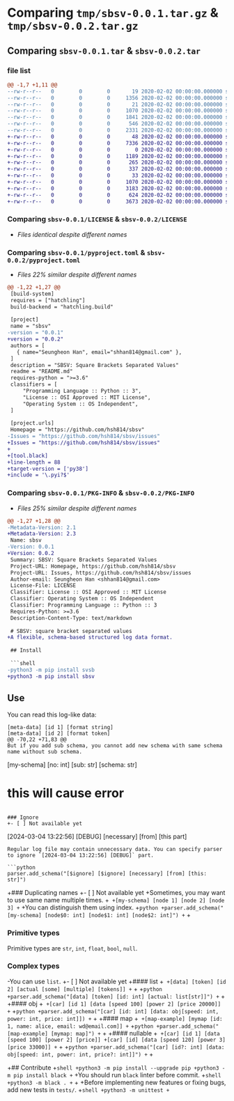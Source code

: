 # Comparing `tmp/sbsv-0.0.1.tar.gz` & `tmp/sbsv-0.0.2.tar.gz`

## Comparing `sbsv-0.0.1.tar` & `sbsv-0.0.2.tar`

### file list

```diff
@@ -1,7 +1,11 @@
--rw-r--r--   0        0        0       19 2020-02-02 00:00:00.000000 sbsv-0.0.1/sbsv/__init__.py
--rw-r--r--   0        0        0     1356 2020-02-02 00:00:00.000000 sbsv-0.0.1/sbsv/sbsv.py
--rw-r--r--   0        0        0       21 2020-02-02 00:00:00.000000 sbsv-0.0.1/.gitignore
--rw-r--r--   0        0        0     1070 2020-02-02 00:00:00.000000 sbsv-0.0.1/LICENSE
--rw-r--r--   0        0        0     1841 2020-02-02 00:00:00.000000 sbsv-0.0.1/README.md
--rw-r--r--   0        0        0      546 2020-02-02 00:00:00.000000 sbsv-0.0.1/pyproject.toml
--rw-r--r--   0        0        0     2331 2020-02-02 00:00:00.000000 sbsv-0.0.1/PKG-INFO
+-rw-r--r--   0        0        0       48 2020-02-02 00:00:00.000000 sbsv-0.0.2/sbsv/__init__.py
+-rw-r--r--   0        0        0     7336 2020-02-02 00:00:00.000000 sbsv-0.0.2/sbsv/sbsv.py
+-rw-r--r--   0        0        0        0 2020-02-02 00:00:00.000000 sbsv-0.0.2/tests/__init__.py
+-rw-r--r--   0        0        0     1189 2020-02-02 00:00:00.000000 sbsv-0.0.2/tests/test_schema.py
+-rw-r--r--   0        0        0      265 2020-02-02 00:00:00.000000 sbsv-0.0.2/tests/resources/test_schema.sbsv
+-rw-r--r--   0        0        0      337 2020-02-02 00:00:00.000000 sbsv-0.0.2/tests/resources/test_schema_sub.sbsv
+-rw-r--r--   0        0        0       33 2020-02-02 00:00:00.000000 sbsv-0.0.2/.gitignore
+-rw-r--r--   0        0        0     1070 2020-02-02 00:00:00.000000 sbsv-0.0.2/LICENSE
+-rw-r--r--   0        0        0     3183 2020-02-02 00:00:00.000000 sbsv-0.0.2/README.md
+-rw-r--r--   0        0        0      624 2020-02-02 00:00:00.000000 sbsv-0.0.2/pyproject.toml
+-rw-r--r--   0        0        0     3673 2020-02-02 00:00:00.000000 sbsv-0.0.2/PKG-INFO
```

### Comparing `sbsv-0.0.1/LICENSE` & `sbsv-0.0.2/LICENSE`

 * *Files identical despite different names*

### Comparing `sbsv-0.0.1/pyproject.toml` & `sbsv-0.0.2/pyproject.toml`

 * *Files 22% similar despite different names*

```diff
@@ -1,22 +1,27 @@
 [build-system]
 requires = ["hatchling"]
 build-backend = "hatchling.build"
 
 [project]
 name = "sbsv"
-version = "0.0.1"
+version = "0.0.2"
 authors = [
   { name="Seungheon Han", email="shhan814@gmail.com" },
 ]
 description = "SBSV: Square Brackets Separated Values"
 readme = "README.md"
 requires-python = ">=3.6"
 classifiers = [
     "Programming Language :: Python :: 3",
     "License :: OSI Approved :: MIT License",
     "Operating System :: OS Independent",
 ]
 
 [project.urls]
 Homepage = "https://github.com/hsh814/sbsv"
-Issues = "https://github.com/hsh814/sbsv/issues"
+Issues = "https://github.com/hsh814/sbsv/issues"
+
+[tool.black]
+line-length = 88
+target-version = ['py38']
+include = '\.pyi?$'
```

### Comparing `sbsv-0.0.1/PKG-INFO` & `sbsv-0.0.2/PKG-INFO`

 * *Files 25% similar despite different names*

```diff
@@ -1,27 +1,28 @@
-Metadata-Version: 2.1
+Metadata-Version: 2.3
 Name: sbsv
-Version: 0.0.1
+Version: 0.0.2
 Summary: SBSV: Square Brackets Separated Values
 Project-URL: Homepage, https://github.com/hsh814/sbsv
 Project-URL: Issues, https://github.com/hsh814/sbsv/issues
 Author-email: Seungheon Han <shhan814@gmail.com>
 License-File: LICENSE
 Classifier: License :: OSI Approved :: MIT License
 Classifier: Operating System :: OS Independent
 Classifier: Programming Language :: Python :: 3
 Requires-Python: >=3.6
 Description-Content-Type: text/markdown
 
 # SBSV: square bracket separated values
+A flexible, schema-based structured log data format.
 
 ## Install
 
 ```shell
-python3 -m pip install svsb
+python3 -m pip install sbsv
 ```
 
 ## Use
 You can read this log-like data:
 ```sbsv
 [meta-data] [id 1] [format string]
 [meta-data] [id 2] [format token]
@@ -70,22 +71,83 @@
 But if you add sub schema, you cannot add new schema with same schema name without sub schema.
 ```
 [my-schema] [no: int] [sub: str] [schema: str]
 # this will cause error
 ```
 
 ### Ignore
+- [ ] Not available yet
 ```
 [2024-03-04 13:22:56] [DEBUG] [necessary] [from] [this part]
 ```
 Regular log file may contain unnecessary data. You can specify parser to ignore `[2024-03-04 13:22:56] [DEBUG]` part.
 
 ```python
 parser.add_schema("[$ignore] [$ignore] [necessary] [from] [this: str]")
 ```
 
+### Duplicating names
+- [ ] Not available yet
+Sometimes, you may want to use same name multiple times.
+```
+[my-schema] [node 1] [node 2] [node 3]
+```
+You can distinguish them using index.
+```python
+parser.add_schema("[my-schema] [node$0: int] [node$1: int] [node$2: int]")
+```
+
 ### Primitive types
 Primitive types are `str`, `int`, `float`, `bool`, `null`.
 
 ### Complex types
-You can use `list`.
+- [ ] Not available yet
+#### list
+```
+[data] [token] [id 2] [actual [some] [multiple] [tokens]]
+```
+
+```python
+parser.add_schema("[data] [token] [id: int] [actual: list[str]]")
+```
+
+#### obj
+```
+[car] [id 1] [data [speed 100] [power 2] [price 20000]]
+```
+```python
+parser.add_schema("[car] [id: int] [data: obj[speed: int, power: int, price: int]])
+```
+
+#### map
+```
+[map-example] [mymap [id: 1, name: alice, email: wd@email.com]]
+```
+```python
+parser.add_schema("[map-example] [mymap: map]")
+```
+
+#### nullable
+```
+[car] [id 1] [data [speed 100] [power 2] [price]]
+[car] [id] [data [speed 120] [power 3] [price 33000]]
+```
+
+```python
+parser.add_schema("[car] [id?: int] [data: obj[speed: int, power: int, price?: int]]")
+```
+
 
+## Contribute
+```shell
+python3 -m pip install --upgrade pip
+python3 -m pip install black
+```
+You should run `black` linter before commit.
+```shell
+python3 -m black .
+```
+
+Before implementing new features or fixing bugs, add new tests in `tests/`.
+```shell
+python3 -m unittest
+```
```

